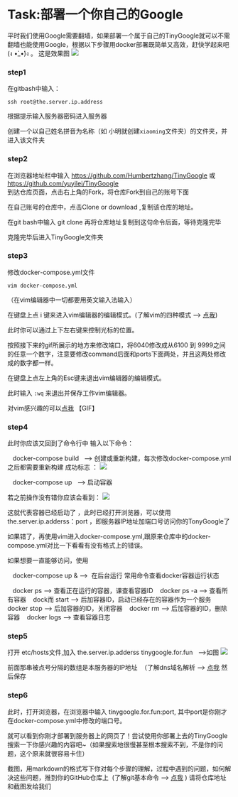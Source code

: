 


# Task:部署一个你自己的Google

平时我们使用Google需要翻墙，如果部署一个属于自己的TinyGoogle就可以不需翻墙也能使用Google，根据以下步骤用docker部署既简单又高效，赶快学起来吧(ง •̀_•́)ง 。 
这是效果图 ![](https://github.com/yuyilei/TinyGoogle/blob/master/picture/屏幕快照%202017-07-27%2015.49.57.png)
### step1
在gitbash中输入：

    ssh root@the.server.ip.address

根据提示输入服务器密码进入服务器

创建一个以自己姓名拼音为名称（如 小明就创建`xiaoming`文件夹）的文件夹，并进入该文件夹

### step2
在浏览器地址栏中输入 https://github.com/Humbertzhang/TinyGoogle 或 https://github.com/yuyilei/TinyGoogle   
到达仓库页面，点击右上角的Fork，将仓库Fork到自己的账号下面 

在自己账号的仓库中，点击Clone or download ,复制该仓库的地址。

在git bash中输入
git clone 再将仓库地址复制到这句命令后面，等待克隆完毕

克隆完毕后进入TinyGoogle文件夹

### step3
修改docker-compose.yml文件

    vim docker-compose.yml
（在vim编辑器中一切都要用英文输入法输入）

在键盘上点 i 键来进入vim编辑器的编辑模式。(了解vim的四种模式 --> [点我](http://www.cnblogs.com/zzqcn/p/4619012.html))

此时你可以通过上下左右键来控制光标的位置。

按照接下来的gif所展示的地方来修改端口，将6040修改成从6100 到 9999之间的任意一个数字，注意要修改command后面和ports下面两处，并且这两处修改成的数字都一样。

在键盘上点左上角的Esc键来退出vim编辑器的编辑模式。

此时输入 `:wq` 来退出并保存工作vim编辑器。

对vim感兴趣的可以[点我](http://www.jianshu.com/p/5767c86ffa25)
【GIF】
### step4
此时你应该又回到了命令行中
输入以下命令：

    docker-compose build   --> 创建或重新构建，每次修改docker-compose.yml之后都需要重新构建 
成功标志 ： 
![](https://github.com/yuyilei/TinyGoogle/blob/master/picture/屏幕快照%202017-07-27%2017.02.57.png)

    docker-compose up   --> 启动容器  
    
若之前操作没有错你应该会看到：
![](https://github.com/yuyilei/TinyGoogle/blob/master/picture/屏幕快照%202017-07-27%2017.04.18.png) 

这就代表容器已经启动了 ，此时已经打开浏览器，可以使用 the.server.ip.adderss：port ，即服务器IP地址加端口号访问你的TonyGoogle了

如果错了，再使用vim进入docker-compose.yml,跟原来仓库中的docker-compose.yml对比一下看看有没有格式上的错误。 

如果想要一直能够访问，使用 
    
    docker-compose up &  -->  在后台运行 
常用命令查看docker容器运行状态  

    docker ps --> 查看正在运行的容器，课查看容器ID
    docker ps -a --> 查看所有容器 
    dock而 start <ID> --> 后加容器ID，启动已经存在的容器作为一个服务
    docker stop <ID> --> 后加容器的ID，关闭容器 
    docker rm <ID> --> 后加容器的ID，删除容器 
    docker logs <ID> --> 查看容器日志 

### step5 

打开 etc/hosts文件,加入 the.server.ip.adderss tinygoogle.for.fun    -->如图 ![](https://github.com/yuyilei/TinyGoogle/blob/master/picture/屏幕快照%202017-07-27%2016.41.56.png)   

前面那串被点号分隔的数组是本服务器的IP地址  （了解dns域名解析 --> [点我](http://blog.chinaunix.net/uid-28216282-id-3757849.html) 
然后保存 

### step6
此时，打开浏览器，在浏览器中输入 tinygoogle.for.fun:port,
其中port是你刚才在docker-compose.yml中修改的端口号。


就可以看到你刚才部署到服务器上的网页了！尝试使用你部署上去的TinyGoogle搜索一下你感兴趣的内容吧~（如果搜索地很慢甚至根本搜索不到，不是你的问题，这个原来就很容易卡住）

截图，用markdown的格式写下你对每个步骤的理解，过程中遇到的问题，如何解决这些问题，推到你的GitHub仓库上  (了解git基本命令 --> [点我](http://www.ruanyifeng.com/blog/2015/12/git-cheat-sheet.html) )
请将仓库地址和截图发给我们 
